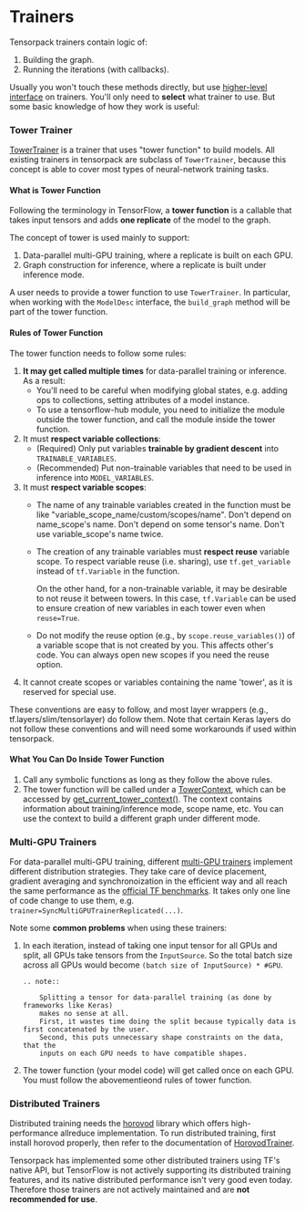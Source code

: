 
# Trainers

Tensorpack trainers contain logic of:

1. Building the graph.
2. Running the iterations (with callbacks).

Usually you won't touch these methods directly, but use
[higher-level interface](training-interface.html) on trainers.
You'll only need to __select__ what trainer to use.
But some basic knowledge of how they work is useful:

### Tower Trainer

[TowerTrainer](../modules/train.html#tensorpack.train.TowerTrainer)
is a trainer that uses "tower function" to build models.
All existing trainers in tensorpack are subclass of ``TowerTrainer``,
because this concept is able to cover most types of neural-network training tasks.

#### What is Tower Function

Following the terminology in TensorFlow,
a __tower function__ is a callable that takes input tensors and adds __one replicate__ of the model to the graph.

The concept of tower is used mainly to support:
1. Data-parallel multi-GPU training, where a replicate is built on each GPU.
2. Graph construction for inference, where a replicate is built under inference mode.

A user needs to provide a tower function to use `TowerTrainer`.
In particular, when working with the `ModelDesc` interface, the `build_graph`
method will be part of the tower function.

#### Rules of Tower Function

The tower function needs to follow some rules:

1. __It may get called multiple times__ for data-parallel training or inference. As a result:
   * You'll need to be careful when modifying global states, e.g.
     adding ops to collections, setting attributes of a model instance.
   * To use a tensorflow-hub module, you need to initialize the
     module outside the tower function, and call the module inside the tower function.
2. It must __respect variable collections__:
   * (Required) Only put variables __trainable by gradient descent__ into `TRAINABLE_VARIABLES`.
   * (Recommended) Put non-trainable variables that need to be used in inference into `MODEL_VARIABLES`.
3. It must __respect variable scopes__:
   * The name of any trainable variables created in the function must be like "variable_scope_name/custom/scopes/name".
     Don't depend on name_scope's name. Don't depend on some tensor's name. Don't use variable_scope's name twice.
   * The creation of any trainable variables must __respect reuse__ variable scope.
     To respect variable reuse (i.e. sharing), use `tf.get_variable` instead of `tf.Variable` in the function.

     On the other hand, for a non-trainable variable, it may be desirable to not reuse it between towers.
     In this case, `tf.Variable` can be used to ensure creation of new variables in each tower even when `reuse=True`.
   * Do not modify the reuse option (e.g., by `scope.reuse_variables()`) of a variable
     scope that is not created by you. This affects other's code. You can always
     open new scopes if you need the reuse option.
4. It cannot create scopes or variables containing the name 'tower', as it is
   reserved for special use.
     
These conventions are easy to follow, and most layer wrappers (e.g.,
tf.layers/slim/tensorlayer) do follow them. Note that certain Keras layers do not
follow these conventions and will need some workarounds if used within tensorpack.

#### What You Can Do Inside Tower Function
1. Call any symbolic functions as long as they follow the above rules.
2. The tower function will be called under a
 [TowerContext](../modules/tfutils.html#tensorpack.tfutils.tower.BaseTowerContext),
 which can be accessed by [get_current_tower_context()](../modules/tfutils.html#tensorpack.tfutils.tower.get_current_tower_context).
   The context contains information about training/inference mode, scope name, etc.
   You can use the context to build a different graph under different mode.


### Multi-GPU Trainers

For data-parallel multi-GPU training, different [multi-GPU trainers](../modules/train.html)
implement different distribution strategies.
They take care of device placement, gradient averaging and synchronoization
in the efficient way and all reach the same performance as the
[official TF benchmarks](https://www.tensorflow.org/performance/benchmarks).
It takes only one line of code change to use them, e.g. `trainer=SyncMultiGPUTrainerReplicated(...)`.

Note some __common problems__ when using these trainers:

1. In each iteration, instead of taking one input tensor for all GPUs and split,
    all GPUs take tensors from the `InputSource`.
	So the total batch size across all GPUs would become ``(batch size of InputSource) * #GPU``.

    ```eval_rst
    .. note:: 

        Splitting a tensor for data-parallel training (as done by frameworks like Keras) 
        makes no sense at all. 
        First, it wastes time doing the split because typically data is first concatenated by the user.
        Second, this puts unnecessary shape constraints on the data, that the
        inputs on each GPU needs to have compatible shapes.
    ```

2. The tower function (your model code) will get called once on each GPU.
   You must follow the abovementieond rules of tower function.

### Distributed Trainers

Distributed training needs the [horovod](https://github.com/uber/horovod) library which offers high-performance allreduce implementation.
To run distributed training, first install horovod properly, then refer to the
documentation of [HorovodTrainer](../modules/train.html#tensorpack.train.HorovodTrainer).

Tensorpack has implemented some other distributed trainers using TF's native API,
but TensorFlow is not actively supporting its distributed training features, and
its native distributed performance isn't very good even today.
Therefore those trainers are not actively maintained and are __not recommended for use__.
